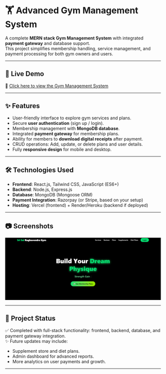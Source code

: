 # 🏋️ Advanced Gym Management System

A complete **MERN stack Gym Management System** with integrated **payment gateway** and database support.  
This project simplifies membership handling, service management, and payment processing for both gym owners and users.  

---

## 🚀 Live Demo
🔗 [Click here to view the Gym Management System](https://gym-ivory-kappa.vercel.app/)

---

## ✨ Features
- User-friendly interface to explore gym services and plans.  
- Secure **user authentication** (sign up / login).  
- Membership management with **MongoDB database**.  
- Integrated **payment gateway** for membership plans.  
- Ability for members to **download digital receipts** after payment.  
- CRUD operations: Add, update, or delete plans and user details.  
- Fully **responsive design** for mobile and desktop.  

---

## 🛠️ Technologies Used
- **Frontend**: React.js, Tailwind CSS, JavaScript (ES6+)  
- **Backend**: Node.js, Express.js  
- **Database**: MongoDB (Mongoose ORM)  
- **Payment Integration**: Razorpay (or Stripe, based on your setup)  
- **Hosting**: Vercel (frontend) + Render/Heroku (backend if deployed)  

---

## 📷 Screenshots
![Final Gym Screen](./frontend/src/assets/finalgymscreen.png)

---

## 📌 Project Status
✅ Completed with full-stack functionality: frontend, backend, database, and payment gateway integration.  
✨ Future updates may include:  
- Supplement store and diet plans.  
- Admin dashboard for advanced reports.  
- More analytics on user payments and growth.  

---
